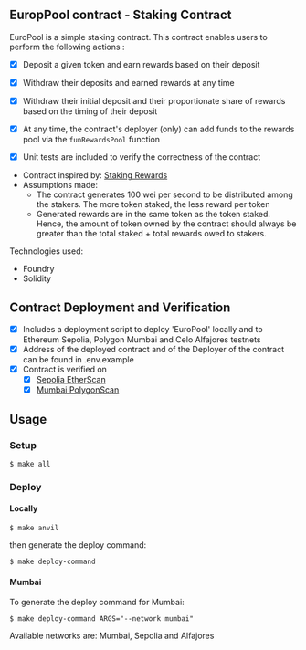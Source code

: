 ## EuropPool contract - Staking Contract

EuroPool is a simple staking contract. This contract enables users to perform the following actions :

* [x] Deposit a given token and earn rewards based on their deposit
* [x] Withdraw their deposits and earned rewards at any time
* [x] Withdraw their initial deposit and their proportionate share of rewards based on the timing of their deposit
* [x] At any time, the contract's deployer (only) can add funds to the rewards pool via the `funRewardsPool` function

* [x] Unit tests are included to verify the correctness of the contract

* Contract inspired by: [Staking Rewards](https://solidity-by-example.org/defi/staking-rewards/)
* Assumptions made:
  + The contract generates 100 wei per second to be distributed among the stakers. The more token staked, the less reward per token
  + Generated rewards are in the same token as the token staked. Hence, the amount of token owned by the contract should always be greater than the total staked + total rewards owed to stakers.

Technologies used:

* Foundry
* Solidity

## Contract Deployment and Verification

* [x] Includes a deployment script to deploy 'EuroPool' locally and to Ethereum Sepolia, Polygon Mumbai and Celo Alfajores testnets
* [x] Address of the deployed contract and of the Deployer of the contract can be found in .env.example
* [x] Contract is verified on
  + [x] [Sepolia EtherScan](https://sepolia.etherscan.io/address/0x6f1a5f49e15c90fcdb54157029063548be2be220#code)
  + [x] [Mumbai PolygonScan](https://mumbai.polygonscan.com/address/0x6F1A5F49E15c90fcDb54157029063548Be2bE220#code)

## Usage

### Setup

```shell
$ make all
```

### Deploy

#### Locally

```shell
$ make anvil
```

then generate the deploy command:

```shell
$ make deploy-command
```

#### Mumbai

To generate the deploy command for Mumbai:

```shell
$ make deploy-command ARGS="--network mumbai"
```

Available networks are: Mumbai, Sepolia and Alfajores
